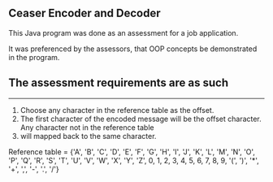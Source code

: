 ## Ceaser Encoder and Decoder
This Java program was done as an assessment for a job application.

It was preferenced by the assessors, that OOP concepts be demonstrated in the program.

## The assessment requirements are as such
---
1. Choose any character in the reference table as the offset.
2. The first character of the encoded message will be the
offset character. Any character not in the reference table
3. will mapped back to the same character.

Reference table  = {'A', 'B', 'C', 'D', 'E', 'F', 'G', 'H', 'I', 'J', 'K', 'L', 'M', 'N', 'O', 'P', 'Q', 'R', 'S', 'T', 'U', 'V', 'W', 'X', 'Y', 'Z', 0, 1, 2, 3, 4, 5, 6, 7, 8, 9, '(', ')', '*', '+', ',', '-', '.', '/'}
